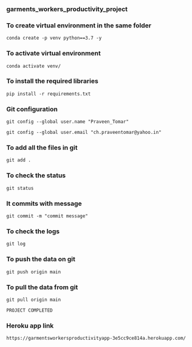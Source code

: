 ### garments_workers_productivity_project

### To create virtual environment in the same folder 

```
conda create -p venv python==3.7 -y   
```

### To activate virtual environment
```
conda activate venv/
```

### To install the required libraries
```
pip install -r requirements.txt
```

### Git configuration
```
git config --global user.name "Praveen_Tomar"
```

```
git config --global user.email "ch.praveentomar@yahoo.in"
```
### To add all the files in git
```
git add .
```
### To check the status
```
git status
```
### It commits with message
```
git commit -m "commit message"
```
### To check the logs
```
git log
```
### To push the data on git
```
git push origin main
```
### To pull the data from git
```
git pull origin main
```

```
PROJECT COMPLETED
```
### Heroku app link
```
https://garmentsworkersproductivityapp-3e5cc9ce814a.herokuapp.com/
```